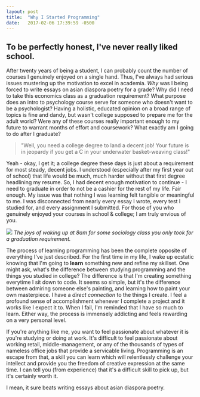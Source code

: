 ```yaml
---
layout: post
title:  "Why I Started Programming"
date:   2017-02-06 17:39:59 -0500
---
```



## To be perfectly honest, I've never really liked school.

After twenty years of being a student, I can probably count the number of courses I genuinely enjoyed on a single hand. Thus, I've always had serious issues mustering up the motivation to excel in academia. *Why* was I being forced to write essays on asian diaspora poetry for a grade? Why did I need to take this economics class as a graduation requirement? What purpose does an intro to psychology course serve for someone who doesn't want to be a psychologist? Having a holistic, educated opinion on a broad range of topics is fine and dandy, but wasn't college supposed to prepare me for the adult world? Were any of these courses really important enough to my future to warrant months of effort and coursework? What exactly am I going to do after I graduate?
		 
>  "Well, you need a college degree to land a decent job! Your future is in jeopardy if you get a C in your underwater basket-weaving class!"
		 
Yeah - okay, I get it; a college degree these days is just about a requirement for most steady, decent jobs. I understood (especially after my first year out of school) that life would be much, much harder without that first degree headlining my resume. So, I had decent enough motivation to continue - I need to graduate in order to not be a cashier for the rest of my life. Fair enough. My issue was that nothing I was learning felt tangible or meaningful to me. I was disconnected from nearly every essay I wrote, every test I studied for, and every assignment I submitted. For those of you who genuinely enjoyed your courses in school & college; I am truly envious of you. 

![](https://s-media-cache-ak0.pinimg.com/600x315/16/84/3f/16843fccda656b1bf1629a19309bf89d.jpg)
*The joys of waking up at 8am for some sociology class you only took for a graduation requirement.*

The process of learning programming has been the complete opposite of everything I've just described. For the first time in my life, I wake up ecstatic knowing that I'm going to **learn** something new and refine my skillset. One might ask, what's the difference between studying programming and the things you studied in college? The difference is that I'm creating something everytime I sit down to code. It seems so simple, but it's the difference between admiring someone else's painting, and learning how to paint your own masterpiece. I have a *direct connection* to the things I create. I feel a profound sense of accomplishment whenever I complete a project and it works like I expect it to. When I fail, I'm reminded that I have so much to learn. Either way, the process is immensely addicting and feels rewarding on a very personal level.

If you're anything like me, you want to feel passionate about whatever it is you're studying or doing at work. It's difficult to feel passionate about working retail, middle-management, or any of the thousands of types of nameless office jobs that provide a servicable living. Programming is an escape from that, a skill you can learn which will relentlessly challenge your intellect and provide you the freedom of creative expression at the same time. I can tell you (from experience) that it's a difficult skill to pick up, but it's certainly worth it.

I mean, it sure beats writing essays about asian diaspora poetry.



